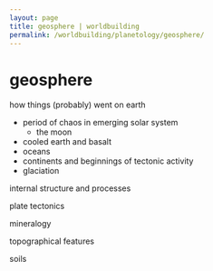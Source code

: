 ```yaml
---
layout: page
title: geosphere | worldbuilding
permalink: /worldbuilding/planetology/geosphere/
---
```


# geosphere

how things (probably) went on earth
- period of chaos in emerging solar system
  - the moon
- cooled earth and basalt
- oceans
- continents and beginnings of tectonic activity
- glaciation

internal structure and processes

plate tectonics

mineralogy

topographical features

soils
